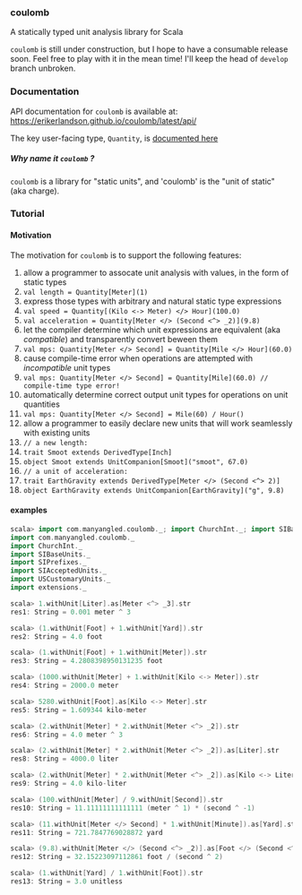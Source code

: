 ### coulomb
A statically typed unit analysis library for Scala

`coulomb` is still under construction, but I hope to have a consumable release soon.  Feel free to play with it in the mean time! I'll keep the head of `develop` branch unbroken.

### Documentation
API documentation for `coulomb` is available at: https://erikerlandson.github.io/coulomb/latest/api/

The key user-facing type, `Quantity`, is [documented here](https://erikerlandson.github.io/coulomb/latest/api/#com.manyangled.coulomb.Quantity)

##### Why name it `coulomb` ?
`coulomb` is a library for "static units", and 'coulomb' is the "unit of static" (aka charge).

### Tutorial

#### Motivation

The motivation for `coulomb` is to support the following features:

1. allow a programmer to assocate unit analysis with values, in the form of static types
  1. `val length = Quantity[Meter](1)`
1. express those types with arbitrary and natural static type expressions
  1. `val speed = Quantity[(Kilo <-> Meter) </> Hour](100.0)`
  1. `val acceleration = Quantity[Meter </> (Second <^> _2)](9.8)`
1. let the compiler determine which unit expressions are equivalent (aka _compatible_) and transparently convert beween them
  1. `val mps: Quantity[Meter </> Second] = Quantity[Mile </> Hour](60.0)`
1. cause compile-time error when operations are attempted with _incompatible_ unit types
  1. `val mps: Quantity[Meter </> Second] = Quantity[Mile](60.0) // compile-time type error!`
1. automatically determine correct output unit types for operations on unit quantities
  1. `val mps: Quantity[Meter </> Second] = Mile(60) / Hour()`
1. allow a programmer to easily declare new units that will work seamlessly with existing units
  1. `// a new length:`
  1. `trait Smoot extends DerivedType[Inch]`
  1. `object Smoot extends UnitCompanion[Smoot]("smoot", 67.0)`
  1. `// a unit of acceleration:`
  1. `trait EarthGravity extends DerivedType[Meter </> (Second <^> 2)]`
  1. `object EarthGravity extends UnitCompanion[EarthGravity]("g", 9.8)`

#### examples

```scala
scala> import com.manyangled.coulomb._; import ChurchInt._; import SIBaseUnits._; import SIPrefixes._; import SIAcceptedUnits._; import USCustomaryUnits._; import extensions._
import com.manyangled.coulomb._
import ChurchInt._
import SIBaseUnits._
import SIPrefixes._
import SIAcceptedUnits._
import USCustomaryUnits._
import extensions._

scala> 1.withUnit[Liter].as[Meter <^> _3].str
res1: String = 0.001 meter ^ 3

scala> (1.withUnit[Foot] + 1.withUnit[Yard]).str
res2: String = 4.0 foot

scala> (1.withUnit[Foot] + 1.withUnit[Meter]).str
res3: String = 4.2808398950131235 foot

scala> (1000.withUnit[Meter] + 1.withUnit[Kilo <-> Meter]).str
res4: String = 2000.0 meter

scala> 5280.withUnit[Foot].as[Kilo <-> Meter].str
res5: String = 1.609344 kilo-meter

scala> (2.withUnit[Meter] * 2.withUnit[Meter <^> _2]).str
res6: String = 4.0 meter ^ 3

scala> (2.withUnit[Meter] * 2.withUnit[Meter <^> _2]).as[Liter].str
res8: String = 4000.0 liter

scala> (2.withUnit[Meter] * 2.withUnit[Meter <^> _2]).as[Kilo <-> Liter].str
res9: String = 4.0 kilo-liter

scala> (100.withUnit[Meter] / 9.withUnit[Second]).str
res10: String = 11.11111111111111 (meter ^ 1) * (second ^ -1)

scala> (11.withUnit[Meter </> Second] * 1.withUnit[Minute]).as[Yard].str
res11: String = 721.7847769028872 yard

scala> (9.8).withUnit[Meter </> (Second <^> _2)].as[Foot </> (Second <^> _2)].str
res12: String = 32.15223097112861 foot / (second ^ 2)

scala> (1.withUnit[Yard] / 1.withUnit[Foot]).str
res13: String = 3.0 unitless
```

